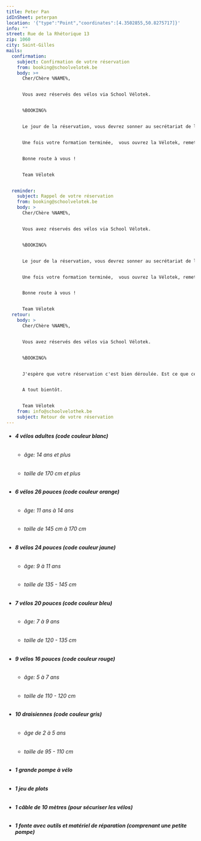 ```yaml
---
title: Peter Pan
idInSheet: peterpan
location: '{"type":"Point","coordinates":[4.3502855,50.8275717]}'
info: ""
street: Rue de la Rhétorique 13
zip: 1060
city: Saint-Gilles
mails:
  confirmation:
    subject: Confirmation de votre réservation
    from: booking@schoolvelotek.be
    body: >+
      Cher/Chère %NAME%,


      Vous avez réservés des vélos via School Vélotek.


      %BOOKING%


      Le jour de la réservation, vous devrez sonner au secrétariat de l’école Peter Pan (13 rue de la Rhétorique 1060 St Gilles). Veuillez décliner votre identité et le fait que vous venez pour la Vélotek. La porte vous sera ouverte. Les clefs de la Vélotek se trouvent dans une boîte à clef à votre gauche. Le code d’accès est le 1060. Merci de bien faire attention de ne pas divulguer le code ainsi que de brouiller celui-ci après ouverture. Les vélos sont stockés dans un local dont l’accès se fait deux portes plus à droite que l’entrée principale de l’école Peter Pan derrière une porte métallique blanche. Les vélos se trouvent au fond du couloir. Une fois que vous aurez pris les vélos que vous désirez, vous sortirez sur le trottoir en n’oubliant pas d’éteindre la lumière et de fermer la porte à clef derrière vous. Vous garderez les clefs pendant votre formation. 


      Une fois votre formation terminée,  vous ouvrez la Vélotek, remettez les vélos et le matériel à sa place. En sortant n’oubliez pas d’éteindre la lumière et de fermez à clef la porte. Vous sonnerez ensuite à nouveau à la sonnette du secrétariat de l’école Peter pan pour remettre la clef dans la boîte à clef. N’oubliez pas de brouiller le code après avoir remis les clefs.


      Bonne route à vous !


      Team Vélotek


  reminder:
    subject: Rappel de votre réservation
    from: booking@schoolvelotek.be
    body: >
      Cher/Chère %NAME%,


      Vous avez réservés des vélos via School Vélotek.


      %BOOKING%


      Le jour de la réservation, vous devrez sonner au secrétariat de l’école Peter Pan (13 rue de la Rhétorique 1060 St Gilles). Veuillez décliner votre identité et le fait que vous venez pour la Vélotek. La porte vous sera ouverte. Les clefs de la Vélotek se trouvent dans une boîte à clef à votre gauche. Le code d’accès est le 1060. Merci de bien faire attention de ne pas divulguer le code ainsi que de brouiller celui-ci après ouverture. Les vélos sont stockés dans un local dont l’accès se fait deux portes plus à droite que l’entrée principale de l’école Peter Pan derrière une porte métallique blanche. Les vélos se trouvent au fond du couloir. Une fois que vous aurez pris les vélos que vous désirez, vous sortirez sur le trottoir en n’oubliant pas d’éteindre la lumière et de fermer la porte à clef derrière vous. Vous garderez les clefs pendant votre formation. 


      Une fois votre formation terminée,  vous ouvrez la Vélotek, remettez les vélos et le matériel à sa place. En sortant n’oubliez pas d’éteindre la lumière et de fermez à clef la porte. Vous sonnerez ensuite à nouveau à la sonnette du secrétariat de l’école Peter pan pour remettre la clef dans la boîte à clef. N’oubliez pas de brouiller le code après avoir remis les clefs.


      Bonne route à vous !


      Team Vélotek
  retour:
    body: >
      Cher/Chère %NAME%,


      Vous avez réservés des vélos via School Vélotek.


      %BOOKING%


      J'espère que votre réservation c'est bien déroulée. Est ce que certains vélos ont eu des dégâts? Veuillez dans ce cas nous transmettre par retour de cet Email les numéros des vélos endommagés ainsi que les problèmes détectés pour que nous puissions au plus vite les réparer. 


      A tout bientôt.


      Team Vélotek
    from: info@schoolvelothek.be
    subject: Retour de votre réservation
---
```

* ###### **4 vélos adultes (code couleur blanc)**

  * ###### âge: 14 ans et plus
  * ###### taille de 170 cm et plus
* ###### **6 vélos 26 pouces (code couleur orange)**

  * ###### âge: 11 ans à 14 ans
  * ###### taille de 145 cm à 170 cm
* ###### **8 vélos 24 pouces (code couleur jaune)**

  * ###### âge: 9 à 11 ans
  * ###### taille de 135 - 145 cm
* ###### **7 vélos 20 pouces (code couleur bleu)**

  * ###### âge: 7 à 9 ans
  * ###### taille de 120 - 135 cm
* ###### **9 vélos 16 pouces (code couleur rouge)**

  * ###### âge: 5 à 7 ans
  * ###### taille de 110 - 120 cm
* ###### **10 draisiennes (code couleur gris)**

  * ###### âge de 2 à 5 ans
  * ###### taille de 95 - 110 cm
* ###### **1 grande pompe à vélo**
* ###### **1 jeu de plots**
* ###### **1 câble de 10 mètres (pour sécuriser les vélos)**
* ###### **1 fonte avec outils et matériel de réparation (comprenant une petite pompe)**